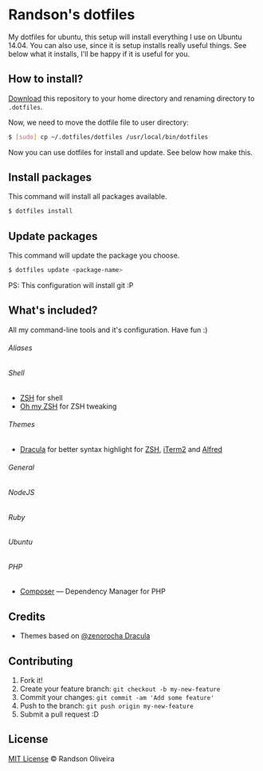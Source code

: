 # Randson's dotfiles

My dotfiles for ubuntu, this setup will install everything I use on Ubuntu 14.04. You can also use, since it is setup installs really useful things. See below what it installs, I'll be happy if it is useful for you.

## How to install?

[Download](https://github.com/randsonjs/dotfiles/archive/master.zip) this repository to your home directory and renaming directory to `.dotfiles`.

Now, we need to move the dotfile file to user directory:

```sh
$ [sudo] cp ~/.dotfiles/dotfiles /usr/local/bin/dotfiles
```

Now you can use dotfiles for install and update. See below how make this.

## Install packages

This command will install all packages available.

```sh
$ dotfiles install
```

## Update packages

This command will update the package you choose.

```sh
$ dotfiles update <package-name>
```

PS: This configuration will install git :P

## What's included?

All my command-line tools and it's configuration. Have fun :)

###### Aliases

###### Shell

* [ZSH](http://zsh.org/) for shell
* [Oh my ZSH](https://github.com/robbyrussell/oh-my-zsh) for ZSH tweaking

###### Themes

* [Dracula]() for better syntax highlight for [ZSH](http://zsh.org/), [iTerm2](http://www.iterm2.com/) and [Alfred](http://www.alfredapp.com/)

###### General

###### NodeJS

###### Ruby

###### Ubuntu

###### PHP

* [Composer](http://getcomposer.org) &mdash; Dependency Manager for PHP

## Credits

* Themes based on [@zenorocha Dracula](https://github.com/zenorocha/dracula-theme)

## Contributing

1. Fork it!
2. Create your feature branch: `git checkout -b my-new-feature`
3. Commit your changes: `git commit -am 'Add some feature'`
4. Push to the branch: `git push origin my-new-feature`
5. Submit a pull request :D

## License
[MIT License](./LICENSE) © Randson Oliveira
